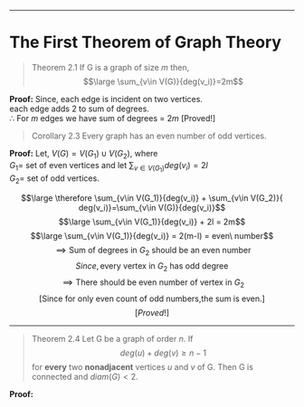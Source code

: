 ----
# The First Theorem of Graph Theory
> Theorem 2.1
> If G is a graph of size $m$ then,  
> $$\large \sum_{v\in V(G)}{deg(v_i)}=2m$$

**Proof:**
Since, each edge is incident on two vertices.  
each edge adds 2 to sum of degrees.  
$\therefore$ For $m$ edges we have sum of degrees = $2m$
\[Proved!\]



> Corollary 2.3
> Every graph has an even number of odd vertices.

**Proof:**
Let, $V(G)=V(G_1)\cup V(G_2)$, where  
$G_1$= set of even vertices  and let $\sum_{v\in V(G_1)}{deg(v_i)}=2l$  
$G_2$= set of odd vertices.  

$$\large \therefore \sum_{v\in V(G_1)}{deg(v_i)} + \sum_{v\in V(G_2)}{ deg(v_i)}=\sum_{v\in V(G)}{deg(v_i)}$$
$$\large \sum_{v\in V(G_1)}{deg(v_i)} + 2l = 2m$$
$$\large \sum_{v\in V(G_1)}{deg(v_i)} = 2(m-l) = even\ number$$
$$\implies \text{Sum of degrees in $G_2$ should be an even number}$$
$$Since, \text{every vertex in $G_2$ has odd degree}$$
$$\implies \text{There should be even number of vertex in $G_2$}$$
$$\text{[Since for only even count of odd numbers,the sum is even.]}$$
$$[Proved!]$$

----
> Theorem 2.4
> Let G be a graph of order $n$. If  
> $$deg(u)+deg(v)\ge n-1$$
> for **every** two **nonadjacent** vertices  $u$ and $v$ of G. Then G is connected and $diam(G)\lt2$.

**Proof:**  
